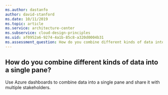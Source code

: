 ```yaml
---
ms.author: dastanfo
author: david-stanford
ms.date: 10/11/2019
ms.topic: article
ms.service: architecture-center
ms.subservice: cloud-design-principles
ms.uid: af0952a6-9274-4a1b-85c8-a320d0004b31
ms.assessment_question: How do you combine different kinds of data into a single pane?
---
```

## How do you combine different kinds of data into a single pane?

Use Azure dashboards to combine data into a single pane and share it with multiple stakeholders.
